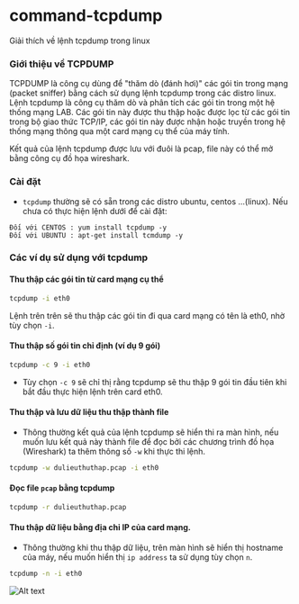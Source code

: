 command-tcpdump
===============

Giải thích về lệnh tcpdump trong linux

### Giới thiệu về TCPDUMP

TCPDUMP là công cụ dùng để "thăm dò (đánh hơi)" các gói tin trong mạng (packet sniffer) bằng cách sử dụng lệnh tcpdump trong các distro linux. 
<br>
Lệnh tcpdump là công cụ thăm dò và phân tích các gói tin trong một hệ thống mạng LAB. Các gói tin này được thu thập hoặc được lọc từ các gói tin trong bộ giao thức TCP/IP, các gói tin này được nhận hoặc truyền trong hệ thống mạng thông qua một card mạng cụ thể của máy tính.

Kết quả của lệnh tcpdump được lưu với đuôi là pcap, file này có thể mở bằng công cụ đồ họa wireshark.

### Cài đặt 
- `tcpdump` thường sẽ có sẵn trong các distro ubuntu, centos ...(linux). Nếu chưa có thực hiện lệnh dưới để cài đặt:

```
Đối với CENTOS : yum install tcpdump -y
Đối với UBUNTU : apt-get install tcmdump -y
```
### Các ví dụ sử dụng với tcpdump
#### Thu thập các gói tin từ card mạng cụ thể
```sh
tcpdump -i eth0
```
Lệnh trên trên sẽ thu thập các gói tin đi qua card mạng có tên là eth0, nhờ tùy chọn  `-i`.

#### Thu thập số gói tin chỉ định (ví dụ 9 gói)
```sh
tcpdump -c 9 -i eth0
```
- Tùy chọn `-c 9` sẽ chỉ thị rằng tcpdump sẽ thu thập 9 gói tin đầu tiên khi bắt đầu thực hiện lệnh trên card eth0. 

#### Thu thập và lưu dữ liệu thu thập thành file
- Thông thường kết quả của lệnh tcpdump sẽ hiển thi ra màn hình, nếu muốn lưu kết quả này thành file để đọc bởi các chương trình đồ họa (Wireshark) ta thêm thông số `-w` khi thực thi lệnh.
```sh
tcpdump -w dulieuthuthap.pcap -i eth0
```

#### Đọc file `pcap` bằng tcpdump
```sh
tcpdump -r dulieuthuthap.pcap
```
#### Thu thập dữ liệu bằng địa chỉ IP của card mạng.
- Thông thường khi thu thập dữ liệu, trên màn hình sẽ hiển thị hostname của máy, nếu muốn hiển thị `ip address` ta sử dụng tùy chọn `n`.
```sh
tcpdump -n -i eth0
```
![Alt text](http://i.imgur.com/Ui5MyFZ.png)
